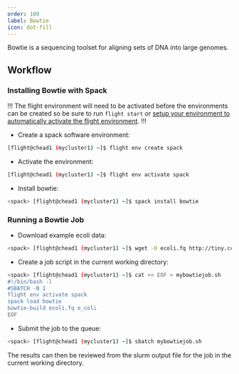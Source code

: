 ```yaml
---
order: 100
label: Bowtie
icon: dot-fill
---
```


Bowtie is a sequencing toolset for aligning sets of DNA into large genomes.

## Workflow

### Installing Bowtie with Spack

!!!
The flight environment will need to be activated before the environments can be created so be sure to run `flight start` or [setup your environment to automatically activate the flight environment](/hpc_environment_usage/flight_overview/flight_system/#activating-the-flight-system).
!!!

- Create a spack software environment:

```bash
[flight@chead1 (mycluster1) ~]$ flight env create spack
```

- Activate the environment:

```bash
[flight@chead1 (mycluster1) ~]$ flight env activate spack
```
- Install bowtie:

```bash
<spack> [flight@chead1 (mycluster1) ~]$ spack install bowtie
```
### Running a Bowtie Job

- Download example ecoli data:

```bash
<spack> [flight@chead1 (mycluster1) ~]$ wget -O ecoli.fq http://tiny.cc/ecoli
```

- Create a job script in the current working directory:

```bash
<spack> [flight@chead1 (mycluster1) ~]$ cat << EOF > mybowtiejob.sh
#!/bin/bash -l
#SBATCH -N 1
flight env activate spack
spack load bowtie
bowtie-build ecoli.fq e_coli
EOF
```

- Submit the job to the queue:

```bash
<spack> [flight@chead1 (mycluster1) ~]$ sbatch mybowtiejob.sh
```

The results can then be reviewed from the slurm output file for the job in the current working directory. 
